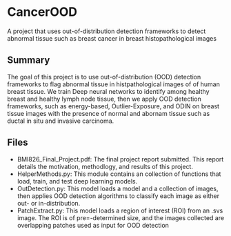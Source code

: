 # CancerOOD
A project that uses out-of-distribution detection frameworks to detect abnormal tissue such as breast cancer in breast histopathological images

## Summary
The goal of this project is to use out-of-distribution (OOD) detection frameworks to flag abnormal tissue in histpathological images of of human breast tissue. We train Deep neural networks to identify among healthy breast and healthy lymph node tissue, then we apply OOD detection frameworks, such as energy-based, Outlier-Exposure, and ODIN on breast tissue images with the presence of normal and abornam tissue such as ductal in situ and invasive carcinoma.

## Files
- BMI826_Final_Project.pdf: The final project report submitted. This report details the motivation, methodlogy, and results of this project.
- HelperMethods.py: This module contains an collection of functions that load, train, and test deep learning models.
- OutDetection.py: This model loads a model and a collection of images, then applies OOD detection algorithms to classify each image as either out- or in-distribution.
- PatchExtract.py: This model loads a region of interest (ROI) from an .svs image. The ROI is of pre=-determined size, and the images collected are overlapping patches used as input for OOD detection
